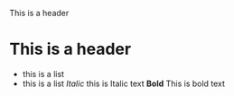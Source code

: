 This is a header
# This is a header
- this is a list
- this is a list
_Italic_ this is Italic text
**Bold** This is bold text
